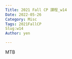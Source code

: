 ```yaml
---
Title: 2021 Fall CP 課程_w14
Date: 2022-05-26
Category: Misc
Tags: 2021FallCP
Slug:w14
Author: yen

---
```


MTB




